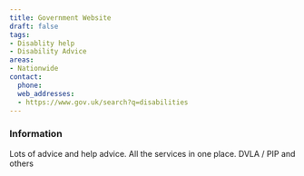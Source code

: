```yaml
---
title: Government Website
draft: false
tags:
- Disablity help
- Disability Advice
areas:
- Nationwide
contact:
  phone:
  web_addresses:
  - https://www.gov.uk/search?q=disabilities
---
```


### Information
Lots of advice and help advice.
All the services in one place.
DVLA / PIP and others